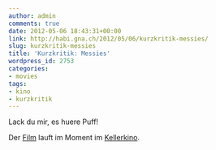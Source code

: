 ```yaml
---
author: admin
comments: true
date: 2012-05-06 18:43:31+00:00
link: http://habi.gna.ch/2012/05/06/kurzkritik-messies/
slug: kurzkritik-messies
title: 'Kurzkritik: Messies'
wordpress_id: 2753
categories:
- movies
tags:
- kino
- kurzkritik
---
```


Lack du mir, es huere Puff!

Der [Film](http://www.fairandugly.ch/messies/) lauft im Moment im [Kellerkino](http://www.kinokunstmuseum.ch/).
